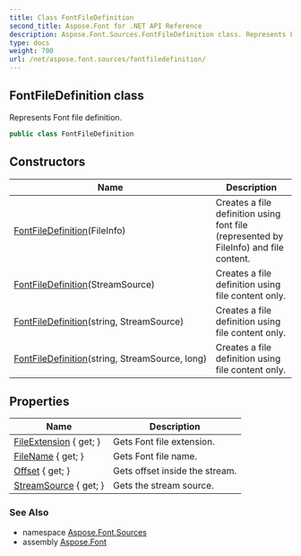 ```yaml
---
title: Class FontFileDefinition
second_title: Aspose.Font for .NET API Reference
description: Aspose.Font.Sources.FontFileDefinition class. Represents Font file definition
type: docs
weight: 700
url: /net/aspose.font.sources/fontfiledefinition/
---
```

## FontFileDefinition class

Represents Font file definition.

```csharp
public class FontFileDefinition
```

## Constructors

| Name | Description |
| --- | --- |
| [FontFileDefinition](fontfiledefinition/#constructor_1)(FileInfo) | Creates a file definition using font file (represented by FileInfo) and file content. |
| [FontFileDefinition](fontfiledefinition/#constructor)(StreamSource) | Creates a file definition using file content only. |
| [FontFileDefinition](fontfiledefinition/#constructor_2)(string, StreamSource) | Creates a file definition using file content only. |
| [FontFileDefinition](fontfiledefinition/#constructor_3)(string, StreamSource, long) | Creates a file definition using file content only. |

## Properties

| Name | Description |
| --- | --- |
| [FileExtension](../../aspose.font.sources/fontfiledefinition/fileextension/) { get; } | Gets Font file extension. |
| [FileName](../../aspose.font.sources/fontfiledefinition/filename/) { get; } | Gets Font file name. |
| [Offset](../../aspose.font.sources/fontfiledefinition/offset/) { get; } | Gets offset inside the stream. |
| [StreamSource](../../aspose.font.sources/fontfiledefinition/streamsource/) { get; } | Gets the stream source. |

### See Also

* namespace [Aspose.Font.Sources](../../aspose.font.sources/)
* assembly [Aspose.Font](../../)


